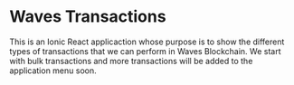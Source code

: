 # Waves Transactions

This is an Ionic React applicaction whose purpose is to show the different types of transactions that we can perform in Waves Blockchain. We start with bulk transactions and more transactions will be added to the application menu soon.
